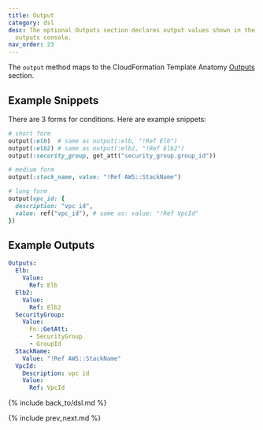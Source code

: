 ```yaml
---
title: Output
category: dsl
desc: The optional Outputs section declares output values shown in the CloudFormation
  outputs console.
nav_order: 23
---
```


The `output` method maps to the CloudFormation Template Anatomy [Outputs](https://docs.aws.amazon.com/AWSCloudFormation/latest/UserGuide/outputs-section-structure.html) section.

## Example Snippets

There are 3 forms for conditions.  Here are example snippets:

```ruby
# short form
output(:elb)  # same as output(:elb, "!Ref Elb")
output(:elb2) # same as output(:elb2, "!Ref Elb2")
output(:security_group, get_att("security_group.group_id"))

# medium form
output(:stack_name, value: "!Ref AWS::StackName")

# long form
output(vpc_id: {
  description: "vpc id",
  value: ref("vpc_id"), # same as: value: "!Ref VpcId"
})
```

## Example Outputs

```yaml
Outputs:
  Elb:
    Value:
      Ref: Elb
  Elb2:
    Value:
      Ref: Elb2
  SecurityGroup:
    Value:
      Fn::GetAtt:
      - SecurityGroup
      - GroupId
  StackName:
    Value: "!Ref AWS::StackName"
  VpcId:
    Description: vpc id
    Value:
      Ref: VpcId
```

{% include back_to/dsl.md %}

{% include prev_next.md %}
